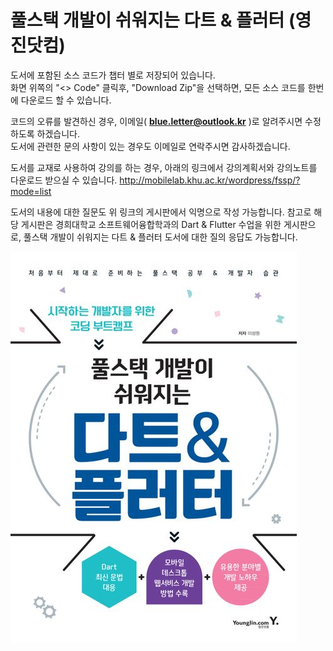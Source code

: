 # 풀스택 개발이 쉬워지는 다트 &amp; 플러터 (영진닷컴)

도서에 포함된 소스 코드가 챕터 별로 저장되어 있습니다.   
화면 위쪽의 "<> Code" 클릭후, "Download Zip"을 선택하면, 모든 소스 코드를 한번에 다운로드 할 수 있습니다.

코드의 오류를 발견하신 경우, 이메일( **blue.letter@outlook.kr** )로 알려주시면 수정하도록 하겠습니다.   
도서에 관련한 문의 사항이 있는 경우도 이메일로 연락주시면 감사하겠습니다.  

도서를 교재로 사용하여 강의를 하는 경우, 아래의 링크에서 강의계획서와 강의노트를 다운로드 받으실 수 있습니다.
http://mobilelab.khu.ac.kr/wordpress/fssp/?mode=list

도서의 내용에 대한 질문도 위 링크의 게시판에서 익명으로 작성 가능합니다.
참고로 해당 게시판은 경희대학교 소프트웨어융합학과의 Dart & Flutter 수업을 위한 게시판으로,
풀스택 개발이 쉬워지는 다트 & 플러터 도서에 대한 질의 응답도 가능합니다.

![BOOK TITLE](/BOOKTITLE/TITLE.jpeg)

 
